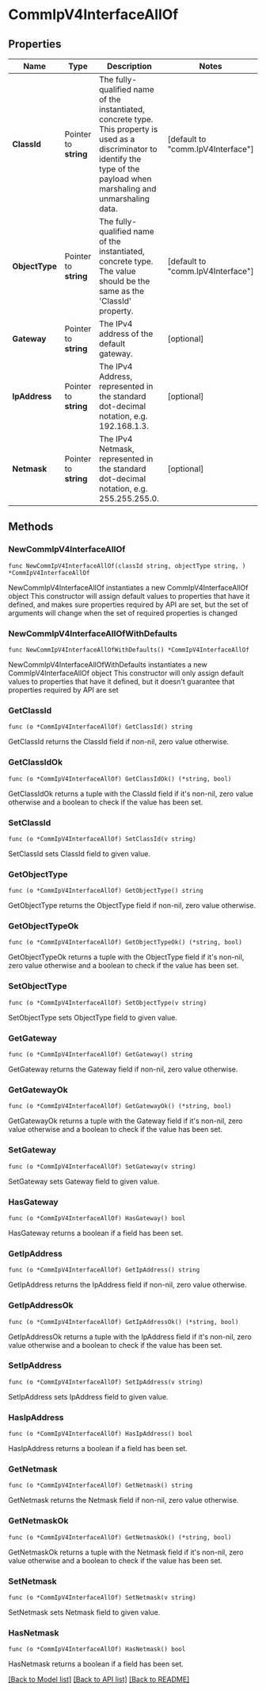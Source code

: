 # CommIpV4InterfaceAllOf

## Properties

Name | Type | Description | Notes
------------ | ------------- | ------------- | -------------
**ClassId** | Pointer to **string** | The fully-qualified name of the instantiated, concrete type. This property is used as a discriminator to identify the type of the payload when marshaling and unmarshaling data. | [default to "comm.IpV4Interface"]
**ObjectType** | Pointer to **string** | The fully-qualified name of the instantiated, concrete type. The value should be the same as the &#39;ClassId&#39; property. | [default to "comm.IpV4Interface"]
**Gateway** | Pointer to **string** | The IPv4 address of the default gateway. | [optional] 
**IpAddress** | Pointer to **string** | The IPv4 Address, represented in the standard dot-decimal notation, e.g. 192.168.1.3. | [optional] 
**Netmask** | Pointer to **string** | The IPv4 Netmask, represented in the standard dot-decimal notation, e.g. 255.255.255.0. | [optional] 

## Methods

### NewCommIpV4InterfaceAllOf

`func NewCommIpV4InterfaceAllOf(classId string, objectType string, ) *CommIpV4InterfaceAllOf`

NewCommIpV4InterfaceAllOf instantiates a new CommIpV4InterfaceAllOf object
This constructor will assign default values to properties that have it defined,
and makes sure properties required by API are set, but the set of arguments
will change when the set of required properties is changed

### NewCommIpV4InterfaceAllOfWithDefaults

`func NewCommIpV4InterfaceAllOfWithDefaults() *CommIpV4InterfaceAllOf`

NewCommIpV4InterfaceAllOfWithDefaults instantiates a new CommIpV4InterfaceAllOf object
This constructor will only assign default values to properties that have it defined,
but it doesn't guarantee that properties required by API are set

### GetClassId

`func (o *CommIpV4InterfaceAllOf) GetClassId() string`

GetClassId returns the ClassId field if non-nil, zero value otherwise.

### GetClassIdOk

`func (o *CommIpV4InterfaceAllOf) GetClassIdOk() (*string, bool)`

GetClassIdOk returns a tuple with the ClassId field if it's non-nil, zero value otherwise
and a boolean to check if the value has been set.

### SetClassId

`func (o *CommIpV4InterfaceAllOf) SetClassId(v string)`

SetClassId sets ClassId field to given value.


### GetObjectType

`func (o *CommIpV4InterfaceAllOf) GetObjectType() string`

GetObjectType returns the ObjectType field if non-nil, zero value otherwise.

### GetObjectTypeOk

`func (o *CommIpV4InterfaceAllOf) GetObjectTypeOk() (*string, bool)`

GetObjectTypeOk returns a tuple with the ObjectType field if it's non-nil, zero value otherwise
and a boolean to check if the value has been set.

### SetObjectType

`func (o *CommIpV4InterfaceAllOf) SetObjectType(v string)`

SetObjectType sets ObjectType field to given value.


### GetGateway

`func (o *CommIpV4InterfaceAllOf) GetGateway() string`

GetGateway returns the Gateway field if non-nil, zero value otherwise.

### GetGatewayOk

`func (o *CommIpV4InterfaceAllOf) GetGatewayOk() (*string, bool)`

GetGatewayOk returns a tuple with the Gateway field if it's non-nil, zero value otherwise
and a boolean to check if the value has been set.

### SetGateway

`func (o *CommIpV4InterfaceAllOf) SetGateway(v string)`

SetGateway sets Gateway field to given value.

### HasGateway

`func (o *CommIpV4InterfaceAllOf) HasGateway() bool`

HasGateway returns a boolean if a field has been set.

### GetIpAddress

`func (o *CommIpV4InterfaceAllOf) GetIpAddress() string`

GetIpAddress returns the IpAddress field if non-nil, zero value otherwise.

### GetIpAddressOk

`func (o *CommIpV4InterfaceAllOf) GetIpAddressOk() (*string, bool)`

GetIpAddressOk returns a tuple with the IpAddress field if it's non-nil, zero value otherwise
and a boolean to check if the value has been set.

### SetIpAddress

`func (o *CommIpV4InterfaceAllOf) SetIpAddress(v string)`

SetIpAddress sets IpAddress field to given value.

### HasIpAddress

`func (o *CommIpV4InterfaceAllOf) HasIpAddress() bool`

HasIpAddress returns a boolean if a field has been set.

### GetNetmask

`func (o *CommIpV4InterfaceAllOf) GetNetmask() string`

GetNetmask returns the Netmask field if non-nil, zero value otherwise.

### GetNetmaskOk

`func (o *CommIpV4InterfaceAllOf) GetNetmaskOk() (*string, bool)`

GetNetmaskOk returns a tuple with the Netmask field if it's non-nil, zero value otherwise
and a boolean to check if the value has been set.

### SetNetmask

`func (o *CommIpV4InterfaceAllOf) SetNetmask(v string)`

SetNetmask sets Netmask field to given value.

### HasNetmask

`func (o *CommIpV4InterfaceAllOf) HasNetmask() bool`

HasNetmask returns a boolean if a field has been set.


[[Back to Model list]](../README.md#documentation-for-models) [[Back to API list]](../README.md#documentation-for-api-endpoints) [[Back to README]](../README.md)


